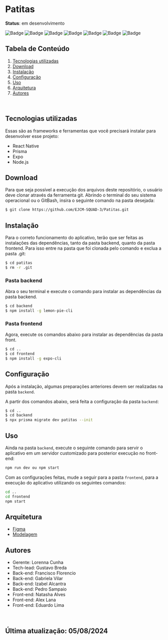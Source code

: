 # Patitas

**Status**: em desenvolvimento 

![Badge](https://img.shields.io/badge/React%20Native-20232A?style=for-the-badge&logo=react&logoColor=white)
![Badge](https://img.shields.io/badge/Prisma-3982CE?style=for-the-badge&logo=Prisma&logoColor=white)
![Badge](https://img.shields.io/badge/TypeScript-007ACC?style=for-the-badge&logo=typescript&logoColor=white)
![Badge](https://img.shields.io/badge/JavaScript-F7DF1E?style=for-the-badge&logo=javascript&logoColor=black)
![Badge](https://img.shields.io/badge/GIT-E44C30?style=for-the-badge&logo=git&logoColor=white)
![Badge](https://img.shields.io/badge/Expo-FFFFFF?style=for-the-badge&logo=expo&logoColor=000020)
![Badge](https://img.shields.io/badge/Node.js-43853D?style=for-the-badge&logo=node.js&logoColor=white)
 
## Tabela de Conteúdo

 1. [Tecnologias utilizadas](#tecnologias-utilizadas)
 2. [Download](#download)
 3. [Instalação](#instalação)
 4. [Configuração](#configuração)
 5. [Uso](#uso)
 6. [Arquitetura](#arquitetura)
 7. [Autores](#autores)

<br>

## Tecnologias utilizadas

Essas são as frameworks e ferramentas que você precisará instalar para desenvolver esse projeto:

 - React Native
 - Prisma
 - Expo
 - Node.js


## Download 

Para que seja possível a execução dos arquivos deste repositório, o usuário deve clonar através da ferramenta git. Abrindo o terminal do seu sistema operacional ou o GitBash, insira o seguinte comando na pasta desejada:

``` bash
$ git clone https://github.com/EJCM-SQUAD-3/Patitas.git
```


## Instalação 
Para o correto funcionamento do aplicativo, terão que ser feitas as instalações das dependências, tanto da pasta backend, quanto da pasta frontend. Para isso entre na pasta que foi clonada pelo comando e exclua a pasta .git:

``` bash
$ cd patitas
$ rm -r .git
```

### Pasta backend
Abra o seu terminal e execute o comando para instalar as dependências da pasta backend.

``` bash
$ cd backend
$ npm install -g lemon-pie-cli
```

### Pasta frontend
Agora, execute os comandos abaixo para instalar as dependências da pasta front.

``` bash
$ cd ..
$ cd frontend
$ npm install -g expo-cli
```


## Configuração
Após a instalação, algumas preparações anteriores devem ser realizadas na pasta `backend`.

A partir dos comandos abaixo, será feita a configuração da pasta `backend`:

``` bash
$ cd ..
$ cd backend
$ npx prisma migrate dev patitas --init
```


## Uso
Ainda na pasta `backend`, execute o seguinte comando para servir o aplicativo em um servidor customizado para posterior execução no front-end:

``` bash
npm run dev ou npm start
```

Com as configurações feitas, mude a seguir para a pasta `frontend`, para a execução do aplicativo utilizando os seguintes comandos:

``` bash
cd ..
cd frontend
npm start
```

## Arquitetura
- [Figma](https://www.figma.com/design/us05aUemXDfhue7Yoxio5c/Patitas---Alta-Fidelidade?t=S897FNvAHjf4G497-1)
- [Modelagem]()

## Autores
* Gerente: Lorenna Cunha
* Tech-lead: Gustavo Breda
* Back-end: Francisco Florencio
* Back-end: Gabriela Vilar
* Back-end: Izabel Alcantra
* Back-end: Pedro Sampaio
* Front-end: Natasha Alves
* Front-end: Alex Lana
* Front-end: Eduardo Lima

<br>

## Última atualização: 05/08/2024
